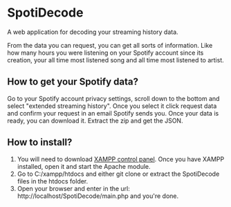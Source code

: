 # SpotiDecode
A web application for decoding your streaming history data.

From the data you can request, you can get all sorts of information. Like how many hours you were listening on your Spotify account since its creation, your all time most listened song and all time most listened to artist.

## How to get your Spotify data?

Go to your Spotify account privacy settings, scroll down to the bottom and select "extended streaming history". Once you select it click request data and confirm your request in an email Spotify sends you. Once your data is ready, you can download it. Extract the zip and get the JSON.

## How to install?

1. You will need to download [XAMPP control panel](https://www.apachefriends.org/download.html). Once you have XAMPP installed, open it and start the Apache module.
2. Go to C:/xampp/htdocs and either git clone or extract the SpotiDecode files in the htdocs folder.
3. Open your browser and enter in the url: http://localhost/SpotiDecode/main.php and you're done. 
